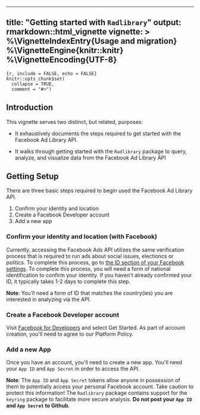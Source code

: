 

---
title: "Getting started with `Radlibrary`"
output: rmarkdown::html_vignette
vignette: >
  %\VignetteIndexEntry{Usage and migration}
  %\VignetteEngine{knitr::knitr}
  %\VignetteEncoding{UTF-8}
---

```
{r, include = FALSE, echo = FALSE}
knitr::opts_chunk$set(
  collapse = TRUE,
  comment = "#>")
```

## Introduction

This vignette serves two distinct, but related, purposes:

* It exhaustively documents the steps required to get started with the Facebook 
  Ad Library API. 
  
* It walks through getting started with the `Radlibrary` package to query, analyze, 
  and visualize data from the Facebook Ad Library API 

## Getting Setup 


There are three basic steps required to begin used the Facebook Ad Library API. 

1. Confirm your identity and location
2. Create a Facebook Developer account
3. Add a new app
 
 
### Confirm your identity and location (with Facebook) 

Currently, accessing the Facebook Ads API utilizes the same verification process that is required to run ads about social issues, electioncs or politics. To complete this process, go to [the ID section of your Facebook settings](https://www.facebook.com/ID). To complete this process, you will need a form of national identification to confirm your identity. If you haven't already confirmed your ID, it typically takes 1-2 days to complete this step.

**Note**: You'll need a form of ID that matches the country(ies) you are interested in analyzing via the API. 

### Create a Facebook Developer account 

Visit [Facebook for Developers](https://developers.facebook.com/) and select Get Started. As part of account creation, you'll need to agree to our Platform Policy.

### Add a new App

Once you have an account, you'll need to create a new app. You'll need your `App ID` and `App Secret` in order to access the API. 

**Note**: The `App ID` and `App Secret` tokens allow anyone in possession of them to potentially access your personal Facebook account. Take caution to protect this information! The `Radlibrary` package contains support for the `keyring` package to facilitate more secure analysis. **Do not post your `App ID` and `App Secret` to Github**. 

